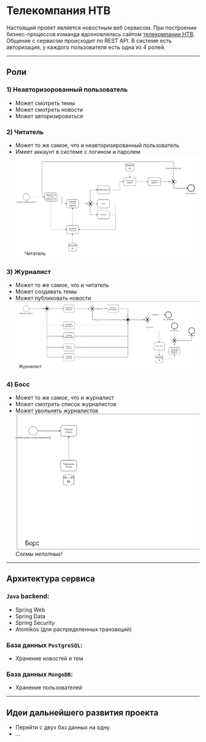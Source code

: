 # Телекомпания НТВ
Настоящий проект является новостным веб сервисом.
При построении бизнес-процессов команда вдохновлялась сайтом [телекомпании НТВ](https://www.ntv.ru).
Общение с сервисом происходит по REST API. В системе есть авторизация, у каждого пользователя есть одна из 4 ролей.

___

## Роли
### 1) Неавторизорованный пользователь
* Может смотреть темы
* Может смотреть новости
* Может авторизироваться
### 2) Читатель
* Может то же самое, что и неавторизированный пользователь
* Имеет аккаунт в системе с логином и паролем
![](/public/reader.png)
### 3) Журналист
* Может то же самое, что и читатель
* Может создавать темы
* Может публиковать новости
![](/public/journalist.png)
### 4) Босс
* Может то же самое, что и журналист
* Может смотреть список журналистов
* Может увольнять журналистов
![](/public/boss.png)
_Схемы неполные!_

___

## Архитектура сервиса
### `Java` backend:
* Spring Web
* Spring Data
* Spring Security
* Atomikos (для распределенных транзакций)

### База данных `PostgreSQL`: 
* Хранение новостей и тем

### База данных `MongoDB`:
* Хранение пользователей

---
## Идеи дальнейшего развития проекта
* Перейти с двух баз данных на одну.
* ...